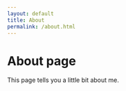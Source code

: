 ```yaml
---
layout: default
title: About
permalink: /about.html
---
```


# About page

This page tells you a little bit about me.
